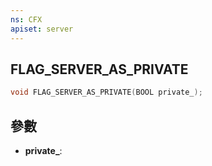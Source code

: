 ```yaml
---
ns: CFX
apiset: server
---
```

## FLAG_SERVER_AS_PRIVATE

```c
void FLAG_SERVER_AS_PRIVATE(BOOL private_);
```


## 參數
* **private_**: 

